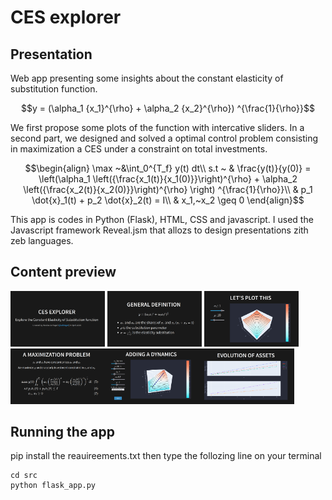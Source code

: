 # CES explorer

## Presentation

Web app presenting some insights about the constant elasticity of substitution function.

```math
y = (\alpha_1 {x_1}^{\rho} + \alpha_2 {x_2}^{\rho}) ^{\frac{1}{\rho}}
```

We first propose some plots of the function with intercative sliders.
In a second part, we designed and solved a optimal control problem consisting in maximization a CES under a constraint on total investments.

```math
\begin{align}
\max ~&\int_0^{T_f} y(t) dt\\
    s.t ~ & \frac{y(t)}{y(0)} = \left(\alpha_1 \left({\frac{x_1(t)}{x_1(0)}}\right)^{\rho} + \alpha_2
    \left({\frac{x_2(t)}{x_2(0)}}\right)^{\rho} \right) ^{\frac{1}{\rho}}\\
    & p_1 \dot{x}_1(t) + p_2 \dot{x}_2(t) = I\\
    & x_1,~x_2 \geq 0
\end{align}
```

This app is codes in Python (Flask), HTML, CSS and javascript. I used the Javascript framework Reveal.jsm that allozs to design presentations zith zeb languages.

## Content preview

<img src="slides/slide-1.png" width="30%"> <img src="slides/slide-2.png" width="30%"> <img src="slides/slide-3.png" width="30%">
<img src="slides/slide-5.png" width="30%"><img src="slides/slide-6.png" width="30%"><img src="slides/slide-6b.png" width="30%">

## Running the app

pip install the reauireements.txt then type the follozing line on your terminal

```{bash}
cd src
python flask_app.py
```

